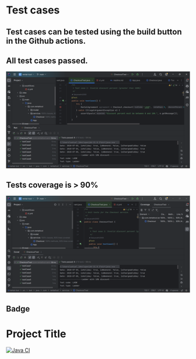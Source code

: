 # Test cases

## Test cases can be tested using the build button in the Github actions.

## All test cases passed.
![img_1.png](img_1.png)

## Tests coverage is > 90%
![img_2.png](img_2.png)

## Badge

# Project Title

[![Java CI](https://github.com/Satyavathi2000/SP0624/actions/workflows/ci.yml/badge.svg)](https://github.com/your-username/your-repo-name/actions/workflows/ci.yml)

